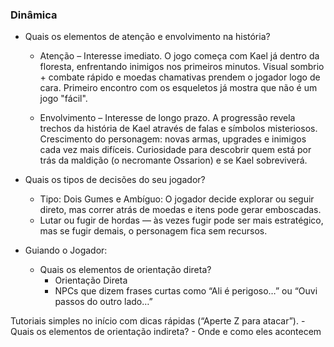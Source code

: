 ### Dinâmica

- Quais os elementos de atenção e envolvimento na história?
    - Atenção – Interesse imediato.
O jogo começa com Kael já dentro da floresta, enfrentando inimigos nos primeiros minutos.
Visual sombrio + combate rápido e moedas chamativas prendem o jogador logo de cara.
Primeiro encontro com os esqueletos já mostra que não é um jogo "fácil".

    - Envolvimento – Interesse de longo prazo.
A progressão revela trechos da história de Kael através de falas e símbolos misteriosos.
Crescimento do personagem: novas armas, upgrades e inimigos cada vez mais difíceis.
Curiosidade para descobrir quem está por trás da maldição (o necromante Ossarion) e se Kael sobreviverá.

- Quais os tipos de decisões do seu jogador?

    - Tipo: Dois Gumes e Ambíguo: O jogador decide explorar ou seguir direto, mas correr atrás de moedas e itens pode gerar emboscadas.
    - Lutar ou fugir de hordas — às vezes fugir pode ser mais estratégico, mas se fugir demais, o personagem fica sem recursos.

- Guiando o Jogador:
    - Quais os elementos de orientação direta?
        - Orientação Direta
        - NPCs que dizem frases curtas como “Ali é perigoso…” ou “Ouvi passos do outro lado…”

Tutoriais simples no início com dicas rápidas (“Aperte Z para atacar”).
    - Quais os elementos de orientação indireta?
        - Onde e como eles acontecem

